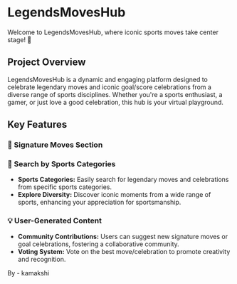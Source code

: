 # LegendsMovesHub

Welcome to LegendsMovesHub, where iconic sports moves take center stage! 🚀

## Project Overview

LegendsMovesHub is a dynamic and engaging platform designed to celebrate legendary moves and iconic goal/score celebrations from a diverse range of sports disciplines. Whether you're a sports enthusiast, a gamer, or just love a good celebration, this hub is your virtual playground.

## Key Features

### 🌟 Signature Moves Section

### 🎯 Search by Sports Categories
- **Sports Categories:** Easily search for legendary moves and celebrations from specific sports categories.
- **Explore Diversity:** Discover iconic moments from a wide range of sports, enhancing your appreciation for sportsmanship.

### 💡 User-Generated Content
- **Community Contributions:** Users can suggest new signature moves or goal celebrations, fostering a collaborative community.
- **Voting System:** Vote on the best move/celebration to promote creativity and recognition.

By - kamakshi 